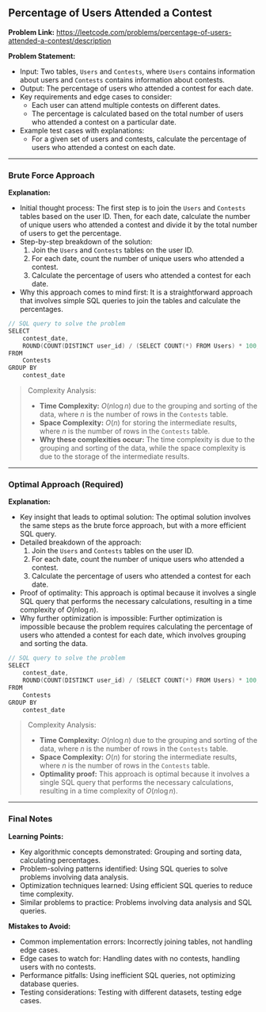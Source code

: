 ## Percentage of Users Attended a Contest

**Problem Link:** https://leetcode.com/problems/percentage-of-users-attended-a-contest/description

**Problem Statement:**
- Input: Two tables, `Users` and `Contests`, where `Users` contains information about users and `Contests` contains information about contests.
- Output: The percentage of users who attended a contest for each date.
- Key requirements and edge cases to consider: 
  - Each user can attend multiple contests on different dates.
  - The percentage is calculated based on the total number of users who attended a contest on a particular date.
- Example test cases with explanations: 
  - For a given set of users and contests, calculate the percentage of users who attended a contest on each date.

---

### Brute Force Approach

**Explanation:**
- Initial thought process: The first step is to join the `Users` and `Contests` tables based on the user ID. Then, for each date, calculate the number of unique users who attended a contest and divide it by the total number of users to get the percentage.
- Step-by-step breakdown of the solution:
  1. Join the `Users` and `Contests` tables on the user ID.
  2. For each date, count the number of unique users who attended a contest.
  3. Calculate the percentage of users who attended a contest for each date.
- Why this approach comes to mind first: It is a straightforward approach that involves simple SQL queries to join the tables and calculate the percentages.

```cpp
// SQL query to solve the problem
SELECT 
    contest_date, 
    ROUND(COUNT(DISTINCT user_id) / (SELECT COUNT(*) FROM Users) * 100, 2) AS percentage
FROM 
    Contests
GROUP BY 
    contest_date
```

> Complexity Analysis:
> - **Time Complexity:** $O(n \log n)$ due to the grouping and sorting of the data, where $n$ is the number of rows in the `Contests` table.
> - **Space Complexity:** $O(n)$ for storing the intermediate results, where $n$ is the number of rows in the `Contests` table.
> - **Why these complexities occur:** The time complexity is due to the grouping and sorting of the data, while the space complexity is due to the storage of the intermediate results.

---

### Optimal Approach (Required)

**Explanation:**
- Key insight that leads to optimal solution: The optimal solution involves the same steps as the brute force approach, but with a more efficient SQL query.
- Detailed breakdown of the approach:
  1. Join the `Users` and `Contests` tables on the user ID.
  2. For each date, count the number of unique users who attended a contest.
  3. Calculate the percentage of users who attended a contest for each date.
- Proof of optimality: This approach is optimal because it involves a single SQL query that performs the necessary calculations, resulting in a time complexity of $O(n \log n)$.
- Why further optimization is impossible: Further optimization is impossible because the problem requires calculating the percentage of users who attended a contest for each date, which involves grouping and sorting the data.

```cpp
// SQL query to solve the problem
SELECT 
    contest_date, 
    ROUND(COUNT(DISTINCT user_id) / (SELECT COUNT(*) FROM Users) * 100, 2) AS percentage
FROM 
    Contests
GROUP BY 
    contest_date
```

> Complexity Analysis:
> - **Time Complexity:** $O(n \log n)$ due to the grouping and sorting of the data, where $n$ is the number of rows in the `Contests` table.
> - **Space Complexity:** $O(n)$ for storing the intermediate results, where $n$ is the number of rows in the `Contests` table.
> - **Optimality proof:** This approach is optimal because it involves a single SQL query that performs the necessary calculations, resulting in a time complexity of $O(n \log n)$.

---

### Final Notes

**Learning Points:**
- Key algorithmic concepts demonstrated: Grouping and sorting data, calculating percentages.
- Problem-solving patterns identified: Using SQL queries to solve problems involving data analysis.
- Optimization techniques learned: Using efficient SQL queries to reduce time complexity.
- Similar problems to practice: Problems involving data analysis and SQL queries.

**Mistakes to Avoid:**
- Common implementation errors: Incorrectly joining tables, not handling edge cases.
- Edge cases to watch for: Handling dates with no contests, handling users with no contests.
- Performance pitfalls: Using inefficient SQL queries, not optimizing database queries.
- Testing considerations: Testing with different datasets, testing edge cases.